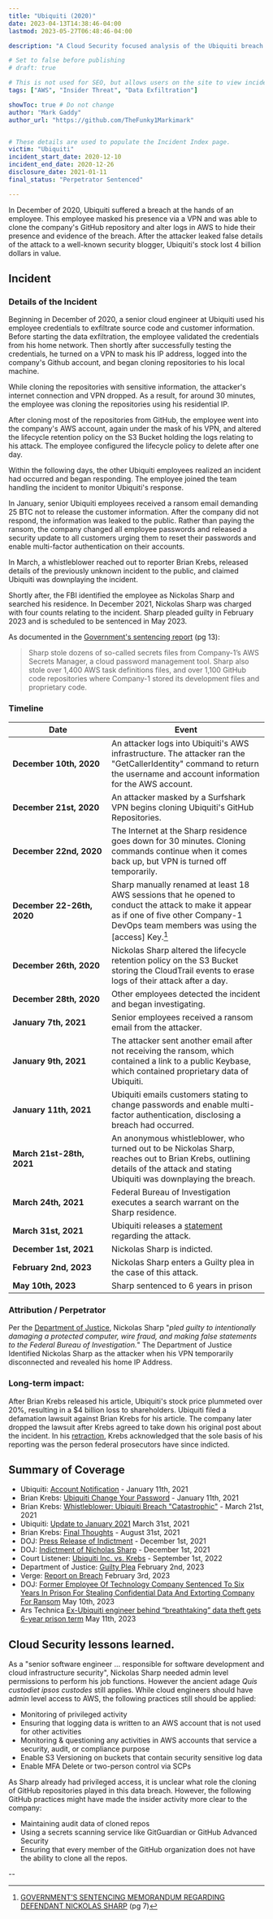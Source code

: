 ```yaml
---
title: "Ubiquiti (2020)"
date: 2023-04-13T14:38:46-04:00
lastmod: 2023-05-27T06:48:46-04:00

description: "A Cloud Security focused analysis of the Ubiquiti breach in 2020"

# Set to false before publishing
# draft: true

# This is not used for SEO, but allows users on the site to view incidents by keyword
tags: ["AWS", "Insider Threat", "Data Exfiltration"]

showToc: true # Do not change
author: "Mark Gaddy"
author_url: "https://github.com/TheFunky1Markimark"


# These details are used to populate the Incident Index page.
victim: "Ubiquiti"
incident_start_date: 2020-12-10
incident_end_date: 2020-12-26
disclosure_date: 2021-01-11
final_status: "Perpetrator Sentenced"

---
```


In December of 2020, Ubiquiti suffered a breach at the hands of an employee. This employee masked his presence via a VPN and was able to clone the company's GitHub repository and alter logs in AWS to hide their presence and evidence of the breach. After the attacker leaked false details of the attack to a well-known security blogger, Ubiquiti's stock lost 4 billion dollars in value.

<!--more-->

## Incident

### Details of the Incident

Beginning in December of 2020, a senior cloud engineer at Ubiquiti used his employee credentials to exfiltrate source code and customer information. Before starting the data exfiltration, the employee validated the credentials from his home network. Then shortly after successfully testing the credentials, he turned on a VPN to mask his IP address, logged into the company's Github account, and began cloning repositories to his local machine.

While cloning the repositories with sensitive information, the attacker's internet connection and VPN dropped. As a result, for around 30 minutes, the employee was cloning the repositories using his residential IP.

After cloning most of the repositories from GitHub, the employee went into the company's AWS account, again under the mask of his VPN, and altered the lifecycle retention policy on the S3 Bucket holding the logs relating to his attack. The employee configured the lifecycle policy to delete after one day.

Within the following days, the other Ubiquiti employees realized an incident had occurred and began responding. The employee joined the team handling the incident to monitor Ubiquiti's response.

In January, senior Ubiquiti employees received a ransom email demanding 25 BTC not to release the customer information. After the company did not respond, the information was leaked to the public. Rather than paying the ransom, the company changed all employee passwords and released a security update to all customers urging them to reset their passwords and enable multi-factor authentication on their accounts.

In March, a whistleblower reached out to reporter Brian Krebs, released details of the previously unknown incident to the public, and claimed Ubiquiti was downplaying the incident.

Shortly after, the FBI identified the employee as Nickolas Sharp and searched his residence. In December 2021, Nickolas Sharp was charged with four counts relating to the incident. Sharp pleaded guilty in February 2023 and is scheduled to be sentenced in May 2023.

As documented in the [Government's sentencing report](US-v-Sharp-Sentencing-5-11-2023.pdf) (pg 13):
> Sharp stole dozens of so-called secrets files from Company-1’s AWS Secrets Manager, a cloud password management tool. Sharp also stole over 1,400 AWS task definitions files, and over 1,100 GitHub code repositories where Company-1 stored its development files and proprietary code.

### Timeline
| Date | Event |
| ------ | ----- |
| **December&nbsp;10th,&nbsp;2020** | An attacker logs into Ubiquiti's AWS infrastructure. The attacker ran the "GetCallerIdentity" command to return the username and account information for the AWS account. |
| **December 21st, 2020** | An attacker masked by a Surfshark VPN begins cloning Ubiquiti's GitHub Repositories. |
| **December&nbsp;22nd,&nbsp;2020** | The Internet at the Sharp residence goes down for 30 minutes. Cloning commands continue when it comes back up, but VPN is turned off temporarily. |
| **December 22-26th, 2020** |  Sharp manually renamed at least 18 AWS sessions that he opened to conduct the attack to make it appear as if one of five other Company-1 DevOps team members was using the [access] Key.[^1] |
| **December 26th, 2020** | Nickolas Sharp altered the lifecycle retention policy on the S3 Bucket storing the CloudTrail events to erase logs of their attack after a day. |
| **December 28th, 2020** | Other employees detected the incident and began investigating. |
| **January 7th, 2021** | Senior employees received a ransom email from the attacker. |
| **January 9th, 2021** | The attacker sent another email after not receiving the ransom, which contained a link to a public Keybase, which contained proprietary data of Ubiquiti. |
| **January 11th, 2021** | Ubiquiti emails customers stating to change passwords and enable multi-factor authentication, disclosing a breach had occurred. |
| **March 21st-28th, 2021** | An anonymous whistleblower, who turned out to be Nickolas Sharp, reaches out to Brian Krebs, outlining details of the attack and stating Ubiquiti was downplaying the breach. |
| **March 24th, 2021** | Federal Bureau of Investigation executes a search warrant on the Sharp residence. |
| **March 31st, 2021** | Ubiquiti releases a [statement](https://www.justice.gov/usao-sdny/press-release/file/1452706/download) regarding the attack. |
| **December 1st, 2021** | Nickolas Sharp is indicted. |
| **February 2nd, 2023** | Nickolas Sharp enters a Guilty plea in the case of this attack. |
| **May 10th, 2023** | Sharp sentenced to 6 years in prison |

### Attribution / Perpetrator

Per the [Department of Justice](https://www.justice.gov/usao-sdny/pr/former-employee-technology-company-pleads-guilty-stealing-confidential-data-and), Nickolas Sharp "_pled guilty to intentionally damaging a protected computer, wire fraud, and making false statements to the Federal Bureau of Investigation._" The Department of Justice Identified Nickolas Sharp as the attacker when his VPN temporarily disconnected and revealed his home IP Address.

### Long-term impact:

After Brian Krebs released his article, Ubiquiti's stock price plummeted over 20%, resulting in a $4 billion loss to shareholders. Ubiquiti filed a defamation lawsuit against Brian Krebs for his article. The company later dropped the lawsuit after Krebs agreed to take down his original post about the incident. In his [retraction](https://krebsonsecurity.com/2022/08/final-thoughts-on-ubiquiti/), Krebs acknowledged that the sole basis of his reporting was the person federal prosecutors have since indicted.

## Summary of Coverage

* Ubiquiti: [Account Notification](https://community.ui.com/questions/Account-Notification/96467115-49b5-4dd6-9517-f8cdbf6906f3) - January 11th, 2021
* Brian Krebs: [Ubiquiti Change Your Password](https://krebsonsecurity.com/2021/01/ubiquiti-change-your-password-enable-2fa/) - January 11th, 2021
* Brian Krebs: [Whistleblower: Ubiquiti Breach "Catastrophic"](https://web.archive.org/web/20210331165953/https://krebsonsecurity.com/2021/03/whistleblower-ubiquiti-breach-catastrophic/#more-55007) - March 21st, 2021
* Ubiquiti: [Update to January 2021](https://community.ui.com/questions/Update-to-January-2021-Account-Notification/3813e6f4-b023-4d62-9e10-1035dc51ad2e) March 31st, 2021
* Brian Krebs: [Final Thoughts](https://krebsonsecurity.com/2022/08/final-thoughts-on-ubiquiti/) - August 31st, 2021
* DOJ: [Press Release of Indictment](https://www.justice.gov/usao-sdny/pr/former-employee-technology-company-charged-stealing-confidential-data-and-extorting) - December 1st, 2021
* DOJ: [Indictment of Nicholas Sharp](https://www.justice.gov/usao-sdny/press-release/file/1452706/download) - December 1st, 2021
* Court Listener: [Ubiquiti Inc. vs. Krebs](https://www.courtlistener.com/docket/63197557/ubiquiti-inc-v-krebs/) - September 1st, 2022
* Department of Justice: [Guilty Plea](https://www.justice.gov/usao-sdny/pr/former-employee-technology-company-pleads-guilty-stealing-confidential-data-and) February 2nd, 2023
* Verge: [Report on Breach](https://www.theverge.com/2023/2/3/23584414/ubiquiti-developer-guilty-extortion-hack-security-breach-bitcoin-ransom) February 3rd, 2023
* DOJ: [Former Employee Of Technology Company Sentenced To Six Years In Prison For Stealing Confidential Data And Extorting Company For Ransom](https://www.justice.gov/usao-sdny/pr/former-employee-technology-company-sentenced-six-years-prison-stealing-confidential) May 10th, 2023
* Ars Technica [Ex-Ubiquiti engineer behind “breathtaking” data theft gets 6-year prison term](https://arstechnica.com/tech-policy/2023/05/ex-ubiquiti-engineer-behind-breathtaking-data-theft-gets-6-year-prison-term/) May 11th, 2023

## Cloud Security lessons learned.

As a "senior software engineer … responsible for software development and cloud infrastructure security", Nickolas Sharp needed admin level permissions to perform his job functions. However the ancient adage _Quis custodiet ipsos custodes_ still applies. While cloud engineers should have admin level access to AWS, the following practices still should be applied:

- Monitoring of privileged activity
- Ensuring that logging data is written to an AWS account that is not used for other activities
- Monitoring & questioning any activities in AWS accounts that service a security, audit, or compliance purpose
- Enable S3 Versioning on buckets that contain security sensitive log data
- Enable MFA Delete or two-person control via SCPs

As Sharp already had privileged access, it is unclear what role the cloning of GitHub repositories played in this data breach. However, the following GitHub practices might have made the insider activity more clear to the company:

- Maintaining audit data of cloned repos
- Using a secrets scanning service like GitGuardian or GitHub Advanced Security
- Ensuring that every member of the GitHub organization does not have the ability to clone all the repos.

--
[^1]: [GOVERNMENT’S SENTENCING MEMORANDUM REGARDING DEFENDANT NICKOLAS SHARP](US-v-Sharp-Sentencing-5-11-2023.pdf) (pg 7)

